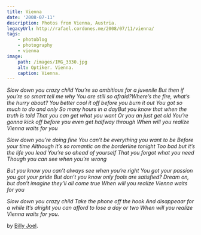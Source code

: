 ```yaml
---
title: Vienna
date: '2008-07-11'
description: Photos from Vienna, Austria.
legacyUrl: http://rafael.cordones.me/2008/07/11/vienna/
tags: 
    - photoblog
    - photography
    - vienna
image:
    path: /images/IMG_3330.jpg
    alt: Optiker. Vienna.
    caption: Vienna.
---
```


<em>Slow down you crazy child
You’re so ambitious for a juvenile
But then if you’re so smart tell me why
You are still so afraid?Where’s the fire, what’s the hurry about?
You better cool it off before you burn it out
You got so much to do and only
So many hours in a day</em><em>But you know that when the truth is told
That you can get what you want
Or you an just get old
You’re gonna kick off before you even get halfway through
When will you realize
Vienna waits for you</em>

<em>Slow down you’re doing fine
You can’t be everything you want to be
Before your time
Although it’s so romantic on the borderline tonight
Too bad but it’s the life you lead
You’re so ahead of yourself
That you forgot what you need
Though you can see when you’re wrong</em>

<em>But you know you can’t always see when you’re right
You got your passion you got your pride
But don’t you know only fools are satisfied?
Dream on, but don’t imagine they’ll all come true
When will you realize
Vienna waits for you</em>

<em>Slow down you crazy child
Take the phone off the hook
And disappeaar for a while
It’s alright you can afford to lose a day or two
When will you realize
Vienna waits for you.</em>

by <a title="Billy Joel's Website" href="http://www.billyjoel.com/">Billy Joel</a>.
